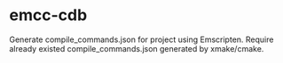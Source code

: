 # emcc-cdb

Generate compile_commands.json for project using Emscripten.
Require already existed compile_commands.json generated by xmake/cmake.
